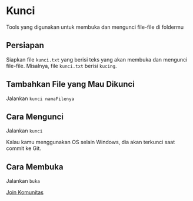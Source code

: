 # Kunci

Tools yang digunakan untuk membuka dan mengunci file-file di foldermu

## Persiapan

Siapkan file `kunci.txt` yang berisi teks yang akan membuka dan mengunci file-file. Misalnya, file `kunci.txt` berisi `kucing`.

## Tambahkan File yang Mau Dikunci

Jalankan `kunci namaFilenya`

## Cara Mengunci

Jalankan `kunci`

Kalau kamu menggunakan OS selain Windows, dia akan terkunci saat commit ke Git.

## Cara Membuka

Jalankan `buka`

[Join Komunitas](https://chat.whatsapp.com/Gvk1eEFPpBRKVgxksVKAfs)

